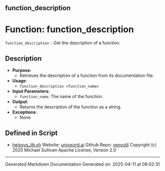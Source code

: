 ## function_description
# Function: function_description
 `function_description` - Get the description of a function.
## Description
- **Purpose**:
  - Retrieves the description of a function from its documentation file.
- **Usage**: 
  - `function_description <function_name>`
- **Input Parameters**: 
  - `function_name`: The name of the function.
- **Output**: 
  - Returns the description of the function as a string.
- **Exceptions**: 
  - None

## Defined in Script

* [helpsys_lib.sh](../helpsys_lib_sh.md)
Website: [unixwzrd.ai](https://unixwzrd.ai)
Github Repo: [venvutil](https://github.com/unixwzrd/venvutil)
Copyright (c) 2025 Michael Sullivan
Apache License, Version 2.0

---

Generated Markdown Documentation
Generated on: 2025-04-11 at 06:02:31
